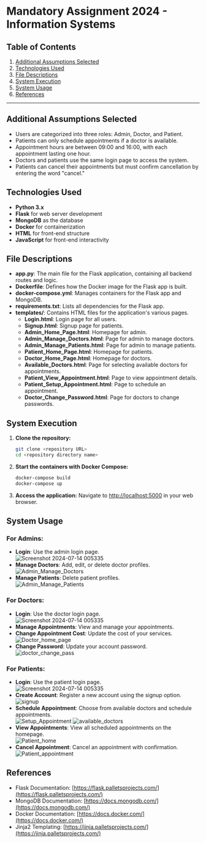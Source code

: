 # Mandatory Assignment 2024 - Information Systems

## Table of Contents

1. [Additional Assumptions Selected](#additional-assumptions-selected)
2. [Technologies Used](#technologies-used)
3. [File Descriptions](#file-descriptions)
4. [System Execution](#system-execution)
5. [System Usage](#system-usage)
6. [References](#references)

---

## Additional Assumptions Selected

- Users are categorized into three roles: Admin, Doctor, and Patient.
- Patients can only schedule appointments if a doctor is available.
- Appointment hours are between 09:00 and 16:00, with each appointment lasting one hour.
- Doctors and patients use the same login page to access the system.
- Patients can cancel their appointments but must confirm cancellation by entering the word "cancel."

## Technologies Used

- **Python 3.x**
- **Flask** for web server development
- **MongoDB** as the database
- **Docker** for containerization
- **HTML** for front-end structure
- **JavaScript** for front-end interactivity

## File Descriptions

- **app.py**: The main file for the Flask application, containing all backend routes and logic.
- **Dockerfile**: Defines how the Docker image for the Flask app is built.
- **docker-compose.yml**: Manages containers for the Flask app and MongoDB.
- **requirements.txt**: Lists all dependencies for the Flask app.
- **templates/**: Contains HTML files for the application's various pages.
  - **Login.html**: Login page for all users.
  - **Signup.html**: Signup page for patients.
  - **Admin_Home_Page.html**: Homepage for admin.
  - **Admin_Manage_Doctors.html**: Page for admin to manage doctors.
  - **Admin_Manage_Patients.html**: Page for admin to manage patients.
  - **Patient_Home_Page.html**: Homepage for patients.
  - **Doctor_Home_Page.html**: Homepage for doctors.
  - **Available_Doctors.html**: Page for selecting available doctors for appointments.
  - **Patient_View_Appointment.html**: Page to view appointment details.
  - **Patient_Setup_Appointment.html**: Page to schedule an appointment.
  - **Doctor_Change_Password.html**: Page for doctors to change passwords.

## System Execution

1. **Clone the repository:**
    ```bash
    git clone <repository URL>
    cd <repository directory name>
    ```

2. **Start the containers with Docker Compose:**
    ```bash
    docker-compose build
    docker-compose up
    ```

3. **Access the application:**
    Navigate to [http://localhost:5000](http://localhost:5000) in your web browser.

## System Usage

### For Admins:
- **Login**: Use the admin login page.<br/>
![Screenshot 2024-07-14 005335](https://github.com/user-attachments/assets/bf9002cf-35b6-4b12-ad2a-c8bc4c214aa9)
- **Manage Doctors**: Add, edit, or delete doctor profiles.<br/>
![Admin_Manage_Doctors](https://github.com/user-attachments/assets/2f2892dd-35c0-4cd9-a193-1d162327ec58)
- **Manage Patients**: Delete patient profiles.<br/>
![Admin_Manage_Patients](https://github.com/user-attachments/assets/cc13c40c-6795-4e74-acb3-93eee6dba46c)

### For Doctors:
- **Login**: Use the doctor login page.<br/>
![Screenshot 2024-07-14 005335](https://github.com/user-attachments/assets/b2c34714-bc1c-4696-b15f-1026d73b927c)
- **Manage Appointments**: View and manage your appointments.
- **Change Appointment Cost**: Update the cost of your services.<br/>
![Doctor_home_page](https://github.com/user-attachments/assets/e6c0567f-f076-491b-a734-2b64016e0679)
- **Change Password**: Update your account password.<br/>
![doctor_change_pass](https://github.com/user-attachments/assets/ad86e58f-85eb-4040-b668-8dd14c7a7921)

### For Patients:
- **Login**: Use the patient login page.<br/>
![Screenshot 2024-07-14 005335](https://github.com/user-attachments/assets/afee41c0-271f-4685-a84e-a29052e5312c)
- **Create Account**: Register a new account using the signup option.<br/>
![signup](https://github.com/user-attachments/assets/cd7f1d00-c5fa-4711-aa49-931d49e77a63)
- **Schedule Appointment**: Choose from available doctors and schedule appointments.<br/>
![Setup_Appointment](https://github.com/user-attachments/assets/e09a5c60-cb9d-4579-a234-b001bb0b09d3)
![available_doctors](https://github.com/user-attachments/assets/b56f8747-7471-4800-96e9-81dc78dc0c1b)
- **View Appointments**: View all scheduled appointments on the homepage.<br/>
![Patient_home](https://github.com/user-attachments/assets/da364d3b-9606-43b0-b878-229b8ee90374)
- **Cancel Appointment**: Cancel an appointment with confirmation.<br/>
![Patient_appointment](https://github.com/user-attachments/assets/d2ffb8b4-687f-4ecd-b865-2db9b07bc2c6)


## References

- Flask Documentation: [https://flask.palletsprojects.com/](https://flask.palletsprojects.com/)
- MongoDB Documentation: [https://docs.mongodb.com/](https://docs.mongodb.com/)
- Docker Documentation: [https://docs.docker.com/](https://docs.docker.com/)
- Jinja2 Templating: [https://jinja.palletsprojects.com/](https://jinja.palletsprojects.com/)

